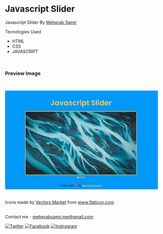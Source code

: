 # Javascript Slider
Javascript Slider By [Meherab Samir][Github Link]

Tecnologies Used
- HTML
- CSS
- JAVASCRIPT 

<br>

### Preview Image
<br>

[![Preview Image](assets/img/preview.png)][Live Demo]

<br>
<div>Icons made by <a href="https://www.flaticon.com/authors/vectors-market" title="Vectors Market">Vectors Market</a> from <a href="https://www.flaticon.com/" title="Flaticon">www.flaticon.com</a></div>
<br>

Contact me - [meherabsamir.me@gmail.com](mailto:meherabsamir.me@gmail.com)

[![Twitter][Twitter-shield]][Twitter]
[![Facebook][Facebook-sheild]][Facebook]
[![Instragram][Instagram-sheild]][Instagram]


<!-- Links -->
[Github Link]: https://github.com/MeherabSamir

[Live Demo]: https://imgsliderjs.netlify.app/ "Click to see live demo."

[Twitter]:https://twitter.com/MeherabSamir

[Twitter-shield]: https://img.shields.io/twitter/follow/MeherabSamir?label=MeherabSamir&style=social

[Instagram]: https://instragram.com/meherab_samir

[Instagram-sheild]: https://img.shields.io/badge/Instragram-Meherab%20Samir-%233690ff?logo=instagram&style=social

[Facebook]:https://www.facebook.com/mohammadsamir.meherab/

[Facebook-sheild]: https://img.shields.io/badge/Facebook-Meherab%20Samir-%233690ff?logo=facebook&style=social
